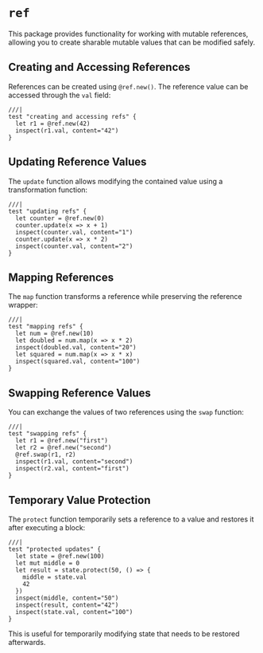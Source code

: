 # `ref`

This package provides functionality for working with mutable references, allowing you to create sharable mutable values that can be modified safely.

## Creating and Accessing References

References can be created using `@ref.new()`. The reference value can be accessed through the `val` field:

```moonbit
///|
test "creating and accessing refs" {
  let r1 = @ref.new(42)
  inspect(r1.val, content="42")
}
```

## Updating Reference Values

The `update` function allows modifying the contained value using a transformation function:

```moonbit
///|
test "updating refs" {
  let counter = @ref.new(0)
  counter.update(x => x + 1)
  inspect(counter.val, content="1")
  counter.update(x => x * 2)
  inspect(counter.val, content="2")
}
```

## Mapping References

The `map` function transforms a reference while preserving the reference wrapper:

```moonbit
///|
test "mapping refs" {
  let num = @ref.new(10)
  let doubled = num.map(x => x * 2)
  inspect(doubled.val, content="20")
  let squared = num.map(x => x * x)
  inspect(squared.val, content="100")
}
```

## Swapping Reference Values

You can exchange the values of two references using the `swap` function:

```moonbit
///|
test "swapping refs" {
  let r1 = @ref.new("first")
  let r2 = @ref.new("second")
  @ref.swap(r1, r2)
  inspect(r1.val, content="second")
  inspect(r2.val, content="first")
}
```

## Temporary Value Protection

The `protect` function temporarily sets a reference to a value and restores it after executing a block:

```moonbit
///|
test "protected updates" {
  let state = @ref.new(100)
  let mut middle = 0
  let result = state.protect(50, () => {
    middle = state.val
    42
  })
  inspect(middle, content="50")
  inspect(result, content="42")
  inspect(state.val, content="100")
}
```

This is useful for temporarily modifying state that needs to be restored afterwards.


